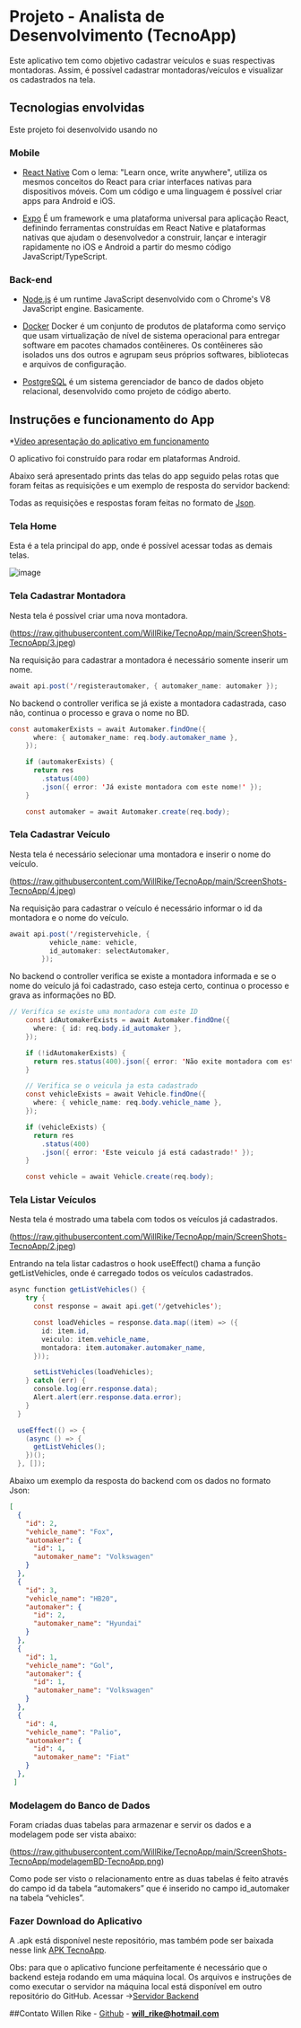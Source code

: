 # Projeto - Analista de Desenvolvimento (TecnoApp)
Este aplicativo tem como objetivo cadastrar veículos e suas respectivas montadoras. Assim, é possível cadastrar montadoras/veículos e visualizar os cadastrados na tela. 

## Tecnologias envolvidas

Este projeto foi desenvolvido usando no

### Mobile
* [React Native](https://reactnative.dev/) Com o lema: "Learn once, write anywhere", utiliza os mesmos conceitos do React para criar interfaces nativas para dispositivos móveis. Com um código e uma linguagem é possível criar apps para Android e iOS.

* [Expo](https://expo.io/) É um framework e uma plataforma universal para aplicação React, definindo ferramentas construídas em React Native e plataformas nativas que ajudam o desenvolvedor a construir, lançar e interagir rapidamente no iOS e Android a partir do mesmo código JavaScript/TypeScript.

### Back-end

* [Node.js](https://nodejs.org/en/) é um runtime JavaScript desenvolvido com o Chrome's V8 JavaScript engine. Basicamente.

* [Docker](https://www.docker.com/) Docker é um conjunto de produtos de plataforma como serviço que usam virtualização de nível de sistema operacional para entregar software em pacotes chamados contêineres. Os contêineres são isolados uns dos outros e agrupam seus próprios softwares, bibliotecas e arquivos de configuração.

* [PostgreSQL](https://www.postgresql.org/) é um sistema gerenciador de banco de dados objeto relacional, desenvolvido como projeto de código aberto.



## Instruções e funcionamento do App
*[Vídeo apresentação do aplicativo em funcionamento](https://drive.google.com/file/d/1DSVrLBmGcqHicTulhTAU1bYEOc4rfg_B/view?usp=sharing)

O aplicativo foi construído para rodar em plataformas Android. 

Abaixo será apresentado prints das telas do app seguido pelas rotas que foram feitas as requisições e um exemplo de resposta do servidor backend:

Todas as requisições e respostas foram feitas no formato de [Json](https://www.json.org/). 


### Tela Home
Esta é a tela principal do app, onde é possível acessar todas as demais telas.

![image](https://user-images.githubusercontent.com/38054943/147143421-0c127ded-f8eb-46a6-885d-5aeeebae98af.png)


### Tela Cadastrar Montadora
Nesta tela é possível criar uma nova montadora.

(https://raw.githubusercontent.com/WillRike/TecnoApp/main/ScreenShots-TecnoApp/3.jpeg)

Na requisição para cadastrar a montadora é necessário somente inserir um nome. 
```java
await api.post('/registerautomaker, { automaker_name: automaker });
```
No backend o controller verifica se já existe a montadora cadastrada, caso não, continua o processo e grava o nome no BD. 


```java
const automakerExists = await Automaker.findOne({
      where: { automaker_name: req.body.automaker_name },
    });

    if (automakerExists) {
      return res
        .status(400)
        .json({ error: 'Já existe montadora com este nome!' });
    }

    const automaker = await Automaker.create(req.body);
```

### Tela Cadastrar Veículo
Nesta tela é necessário selecionar uma montadora e inserir o nome do veículo.

(https://raw.githubusercontent.com/WillRike/TecnoApp/main/ScreenShots-TecnoApp/4.jpeg)

Na requisição para cadastrar o veículo é necessário informar o id da montadora e o nome do veículo. 
```java
await api.post('/registervehicle, {
          vehicle_name: vehicle,
          id_automaker: selectAutomaker,
        });
```
No backend o controller verifica se existe a montadora informada e se o nome do veículo já foi cadastrado, caso esteja certo, continua o processo e grava as informações no BD. 


```java
// Verifica se existe uma montadora com este ID
    const idAutomakerExists = await Automaker.findOne({
      where: { id: req.body.id_automaker },
    });

    if (!idAutomakerExists) {
      return res.status(400).json({ error: 'Não exite montadora com este ID' });
    }

    // Verifica se o veicula ja esta cadastrado
    const vehicleExists = await Vehicle.findOne({
      where: { vehicle_name: req.body.vehicle_name },
    });

    if (vehicleExists) {
      return res
        .status(400)
        .json({ error: 'Este veiculo já está cadastrado!' });
    }

    const vehicle = await Vehicle.create(req.body);
```

### Tela Listar Veículos
Nesta tela é mostrado uma tabela com todos os veículos já cadastrados.

(https://raw.githubusercontent.com/WillRike/TecnoApp/main/ScreenShots-TecnoApp/2.jpeg)

Entrando na tela listar cadastros o hook useEffect() chama a função getListVehicles, onde é carregado todos os veículos cadastrados.  
```java
async function getListVehicles() {
    try {
      const response = await api.get('/getvehicles');

      const loadVehicles = response.data.map((item) => ({
        id: item.id,
        veiculo: item.vehicle_name,
        montadora: item.automaker.automaker_name,
      }));

      setListVehicles(loadVehicles);
    } catch (err) {
      console.log(err.response.data);
      Alert.alert(err.response.data.error);
    }
  }

  useEffect(() => {
    (async () => {
      getListVehicles();
    })();
  }, []);

```
Abaixo um exemplo da resposta do backend com os dados no formato Json:


```json
[
  {
    "id": 2,
    "vehicle_name": "Fox",
    "automaker": {
      "id": 1,
      "automaker_name": "Volkswagen"
    }
  },
  {
    "id": 3,
    "vehicle_name": "HB20",
    "automaker": {
      "id": 2,
      "automaker_name": "Hyundai"
    }
  },
  {
    "id": 1,
    "vehicle_name": "Gol",
    "automaker": {
      "id": 1,
      "automaker_name": "Volkswagen"
    }
  },
  {
    "id": 4,
    "vehicle_name": "Palio",
    "automaker": {
      "id": 4,
      "automaker_name": "Fiat"
    }
  },
 ]
```

### Modelagem do Banco de Dados
Foram criadas duas tabelas para armazenar e servir os dados e a modelagem pode ser vista abaixo:

(https://raw.githubusercontent.com/WillRike/TecnoApp/main/ScreenShots-TecnoApp/modelagemBD-TecnoApp.png)

Como pode ser visto o relacionamento entre as duas tabelas é feito através do campo id da tabela “automakers” que é inserido no campo id_automaker na tabela “vehicles”.


### Fazer Download do Aplicativo
A .apk está disponível neste repositório, mas também pode ser baixada nesse link [APK TecnoApp](https://drive.google.com/file/d/1AqbYYHu7oiv0B9Ace3X3_f09jRxBqnaI/view?usp=sharing).

Obs: para que o aplicativo funcione perfeitamente é necessário que o backend esteja rodando em uma máquina local. Os arquivos e instruções de como executar o servidor na máquina local está disponível em outro repositório do GitHub. Acessar →[Servidor Backend](https://github.com/WillRike/Tecno-api)  



##Contato
Willen Rike - [Github](https://github.com/WillRike) - **will_rike@hotmail.com**
